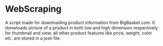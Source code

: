 # WebScraping

A script made for downloading product information from BigBasket.com. It donwloads picture of a product in both low and high dimension respectively for thumbnail and view, all other product features like price, weight, color etc. are stored in a josn file.
